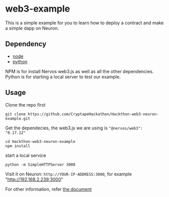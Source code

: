 # web3-example
This is a simple example for you to learn how to deploy a contract and make a simple dapp on Neuron.

## Dependency
* [node](https://nodejs.org/en/download/package-manager/)
* [python](https://www.python.org/downloads/)

NPM is for install Nervos web3.js as well as all the other dependencies.
Python is for starting a local server to test our example.

## Usage
Clone the repo first
```
git clone https://github.com/CryptapeHackathon/Hackthon-web3-neuron-example.git
```

Get the dependecies, the web3.js we are using is `"@nervos/web3": "0.17.12"`
```
cd Hackthon-web3-neuron-example 
npm install
```

start a local service
```
python -m SimpleHTTPServer 3000
```

Visit it on Neuron: `http://YOUR-IP-ADDRESS:3000`, for example "http://192.168.2.239:3000"

For other information, refer [the document](https://cryptape.github.io/Nervos-AppChain-Docs/#/)